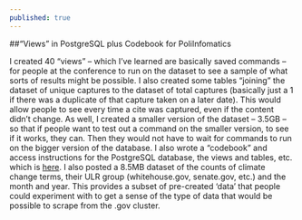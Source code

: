 ```yaml
---
published: true
---
```


##“Views” in PostgreSQL plus Codebook for PoliInfomatics

I created 40 “views” – which I’ve learned are basically saved commands – for people at the conference to run on the dataset to see a sample of what sorts of results might be possible. I also created some tables “joining” the dataset of unique captures to the dataset of total captures (basically just a 1 if there was a duplicate of that capture taken on a later date). This would allow people to see every time a cite was captured, even if the content didn’t change. As well, I created a smaller version of the dataset – 3.5GB – so that if people want to test out a command on the smaller version, to see if it works, they can. Then they would not have to wait for commands to run on the bigger version of the database. I also wrote a “codebook” and access instructions for the PostgreSQL database, the views and tables, etc. which is [here](https://github.com/ekgade/Emilys-pigscripts/wiki/Example-Queries). I also posted a 8.5MB dataset of the counts of climate change terms, their ULR group (whitehouse.gov, senate.gov, etc.) and the month and year. This provides a subset of pre-created ‘data’ that people could experiment with to get a sense of the type of data that would be possible to scrape from the .gov cluster.